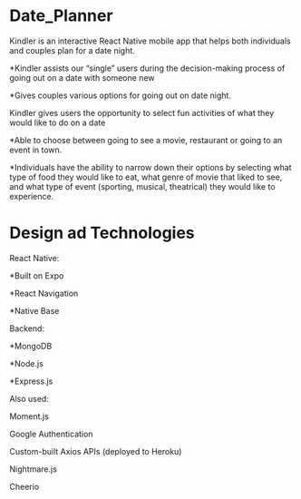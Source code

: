 # Date_Planner


Kindler is an interactive React Native mobile app that helps both individuals and couples plan for a date night. 

  *Kindler assists our  “single” users during the decision-making process of going out on a date with someone new 

  *Gives couples various options for going out on date night.

Kindler gives users the opportunity to select fun activities of what they would like to do on a date

  *Able to choose between going to see a movie, restaurant or going to an event in town.
   
  *Individuals have the ability to narrow down their options by selecting what type of food they would like to eat, what genre of movie that liked to see, and what type of event (sporting, musical, theatrical) they would like to experience.


# Design ad Technologies

React Native:

  *Built on Expo
  
  *React Navigation
  
  *Native Base

Backend:

  *MongoDB

  *Node.js

  *Express.js

Also used:

Moment.js

Google Authentication

Custom-built Axios APIs (deployed to Heroku)

Nightmare.js

Cheerio
